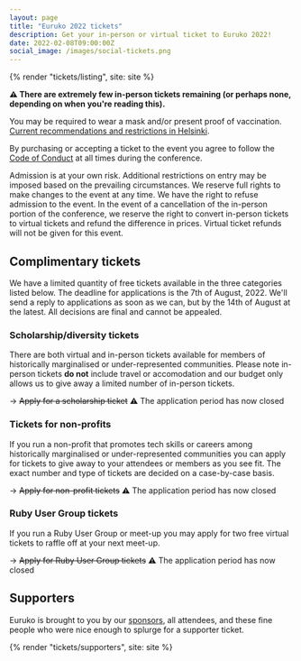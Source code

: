 ```yaml
---
layout: page
title: "Euruko 2022 tickets"
description: Get your in-person or virtual ticket to Euruko 2022!
date: 2022-02-08T09:00:00Z
social_image: /images/social-tickets.png
---
```


{% render "tickets/listing", site: site %}

**⚠️ There are extremely few in-person tickets remaining (or perhaps none, depending on when you're reading this).**

You may be required to wear a mask and/or present proof of vaccination. [Current recommendations and restrictions in Helsinki](https://www.hel.fi/helsinki/coronavirus-en/information/recommendations-and-restrictions-effective).

By purchasing or accepting a ticket to the event you agree to follow the [Code of Conduct](/code) at all times during the conference.

Admission is at your own risk. Additional restrictions on entry may be imposed based on the prevailing circumstances. We reserve full rights to make changes to the event at any time. We have the right to refuse admission to the event. In the event of a cancellation of the in-person portion of the conference, we reserve the right to convert in-person tickets to virtual tickets and refund the difference in prices. Virtual ticket refunds will not be given for this event.

## Complimentary tickets

We have a limited quantity of free tickets available in the three categories listed below. The deadline for applications is the 7th of August, 2022. We'll send a reply to applications as soon as we can, but by the 14th of August at the latest. All decisions are final and cannot be appealed.

### Scholarship/diversity tickets

There are both virtual and in-person tickets available for members of historically marginalised or under-represented communities. Please note in-person tickets **do not** include travel or accomodation and our budget only allows us to give away a limited number of in-person tickets.

→ ~~Apply for a scholarship ticket~~ ⚠️ The application period has now closed

### Tickets for non-profits

If you run a non-profit that promotes tech skills or careers among historically marginalised or under-represented communities you can apply for tickets to give away to your attendees or members as you see fit. The exact number and type of tickets are decided on a case-by-case basis.

→ ~~Apply for non-profit tickets~~ ⚠️ The application period has now closed

### Ruby User Group tickets

If you run a Ruby User Group or meet-up you may apply for two free virtual tickets to raffle off at your next meet-up.

→ ~~Apply for Ruby User Group tickets~~ ⚠️ The application period has now closed

## Supporters

Euruko is brought to you by our [sponsors](/#sponsors), all attendees, and these fine people who were nice enough to splurge for a supporter ticket.

{% render "tickets/supporters", site: site %}
